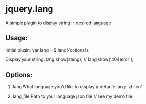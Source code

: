 jquery.lang
===========

A simple plugin to display string in desired language

Usage:
------

Initial plugin:
var lang = $.lang({options});

Display your string:
lang.show(string);
// lang.show('404error');

Options:
--------

1. lang
What language you'd like to display
// default: lang: 'zh-cn'

2. lang_file
Path to your language json file
// see my demo file